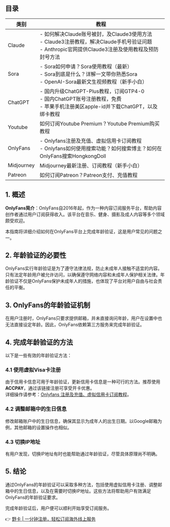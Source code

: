 ## 目录

| 类别       | 教程                                                      |
|------------|-----------------------------------------------------------|
| Claude     | - 如何解决Claude账号被封，及Claude3使用方法  <br> - Claude3注册教程，解决Claude手机号验证问题  <br> - Anthropic官网提供Claude3注册及使用教程及预防封号方法  |
| Sora       | - Sora如何申请？Sora使用教程（最新）  <br> - Sora到底是什么？详解一文带你熟悉Sora  <br> - OpenAI-Sora最新文生视频教程（新手小白） |
| ChatGPT    | - 国内升级ChatGPT-Plus教程，订阅GTP4-0  <br> - 国内ChatGPT账号注册教程，免费  <br> - 苹果手机注册美区apple-id并下载ChatGPT，以及绑卡教程 |
| Youtube     | 如何订阅Youtube Premium？Youtube Premium购买教程                  |
| OnlyFans   | - Onlyfans注册及充值、虚拟信用卡订阅教程  <br> - Onlyfans如何使用搜索功能？如何搜索博主？如何在OnlyFans搜索HongkongDoll |
| Midjourney | Midjourney最新注册、订阅教程（新手小白）                    |
| Patreon    | 如何订阅Patreon？Patreon支付、充值教程                       |

## 1. 概述

**OnlyFans简介**：OnlyFans自2016年起，作为一种内容订阅服务平台，帮助内容创作者通过用户订阅获得收入。该平台在音乐、健身、摄影及成人内容等多个领域颇受欢迎。

本指南将详细介绍如何在OnlyFans平台上完成年龄验证，这是用户常见的问题之一。

## 2. 年龄验证的必要性

OnlyFans实行年龄验证是为了遵守法律法规，防止未成年人接触不适宜的内容。只有法定年龄用户被允许访问，以确保遵守网络内容和未成年人保护相关法律。年龄验证不仅是OnlyFans保护未成年人的措施，也体现了平台对用户自由与社会责任的平衡。

## 3. OnlyFans的年龄验证机制

在用户注册时，OnlyFans只要求提供邮箱，并未直接询问年龄，用户在设置中也无法直接设定年龄。因此，OnlyFans依赖第三方服务来完成年龄验证。

## 4. 完成年龄验证的方法

以下是一些有效的年龄验证方法：

### 4.1 使用虚拟Visa卡注册
由于信用卡信息可用于年龄验证，更新信用卡信息是一种可行的方法。推荐使用 **ACCPAY**，通过该链接注册可享受开卡优惠。  
详细操作请参考：[Onlyfans 注册及充值、虚拟信用卡订阅教程](https://bit.ly/bewildcard)。

### 4.2 调整邮箱中的生日信息
修改邮箱账户中的生日信息，确保其显示为成年人的出生日期。以Google邮箱为例，其他邮箱的设置操作也相似。

### 4.3 切换IP地址
有用户发现，切换IP地址有时也能帮助通过年龄验证，尽管具体原理尚不明确。

## 5. 结论

通过OnlyFans的年龄验证可以采取多种方法，包括使用虚拟信用卡注册、调整邮箱中的生日信息，以及在需要时切换IP地址。这些方法将帮助用户有效满足OnlyFans的年龄验证要求。

完成年龄验证后，用户便可以顺利开始享受订阅服务。

👉 [野卡 | 一分钟注册，轻松订阅海外线上服务](https://bit.ly/bewildcard)
